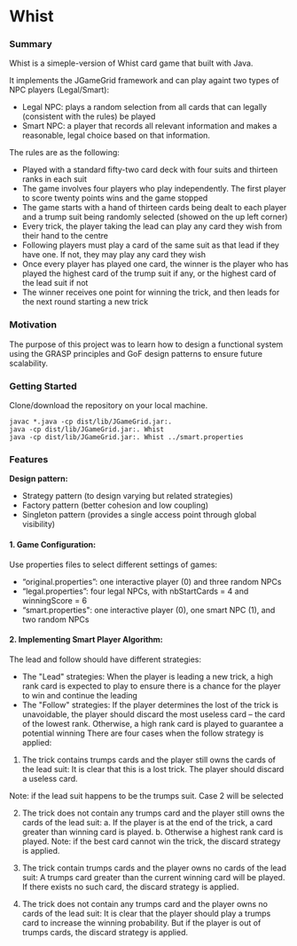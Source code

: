 # Whist

### Summary

Whist is a simeple-version of Whist card game that built with Java. 

It implements the JGameGrid framework and can play againt two types of NPC players (Legal/Smart):
- Legal NPC: plays a random selection from all cards that can legally (consistent with the rules) be played
- Smart NPC: a player that records all relevant information and makes a reasonable, legal choice based on that information.

The rules are as the following:
- Played with a standard fifty-two card deck with four suits and thirteen ranks in each suit
- The game involves four players who play independently. The first player to score twenty points wins and the game stopped
- The game starts with a hand of thirteen cards being dealt to each player and a trump suit being randomly selected (showed on the up left corner)
- Every trick, the player taking the lead can play any card they wish from their hand to the centre
- Following players must play a card of the same suit as that lead if they have one. If not, they may play any card they wish
- Once every player has played one card, the winner is the player who has played the highest card of the trump suit if any, or the highest card of the lead suit if not
- The winner receives one point for winning the trick, and then leads for the next round starting a new trick

### Motivation

The purpose of this project was to learn how to design a functional system using the GRASP principles and GoF design patterns to ensure future scalability.

### Getting Started

Clone/download the repository on your local machine.

```
javac *.java -cp dist/lib/JGameGrid.jar:. 
java -cp dist/lib/JGameGrid.jar:. Whist
java -cp dist/lib/JGameGrid.jar:. Whist ../smart.properties
```

### Features

**Design pattern:**
- Strategy pattern (to design varying but related strategies)
- Factory pattern (better cohesion and low coupling)
- Singleton pattern (provides a single access point through global visibility)

#### 1. Game Configuration: 
Use properties files to select different settings of games:
- “original.properties”: one interactive player (0) and three random NPCs
- “legal.properties”: four legal NPCs, with nbStartCards = 4 and winningScore = 6
- “smart.properties": one interactive player (0), one smart NPC (1), and two random NPCs

#### 2. Implementing Smart Player Algorithm: 
The lead and follow should have different strategies: 
- The "Lead" strategies: When the player is leading a new trick, a high rank card is expected to play to ensure there is a chance for the player to win and continue the leading
- The "Follow" strategies: If the player determines the lost of the trick is unavoidable, the player should discard the most useless card – the card of the lowest rank. Otherwise, a high rank card is played to guarantee a potential winning
There are four cases when the follow strategy is applied:

1. The trick contains trumps cards and the player still owns the cards of the lead suit: It is clear that this is a lost trick. The player should discard a useless card.

Note: if the lead suit happens to be the trumps suit. Case 2 will be selected

2. The trick does not contain any trumps card and the player still owns the cards of the lead suit: 
a. If the player is at the end of the trick, a card greater than winning card is played. 
b. Otherwise a highest rank card is played. Note: if the best card cannot win the trick, the discard strategy is applied.
 
3. The trick contain trumps cards and the player owns no cards of the lead suit: A trumps card greater than the current winning card will be played. If there exists no such card, the discard strategy is applied.

4. The trick does not contain any trumps card and the player owns no cards of the lead suit: It is clear that the player should play a trumps card to increase the winning probability. But if the player is out of trumps cards, the discard strategy is applied.

